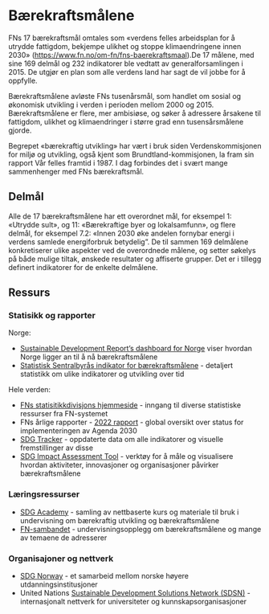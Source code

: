 # Bærekraftsmålene

FNs 17 bærekraftsmål omtales som «verdens felles arbeidsplan for å utrydde fattigdom, bekjempe ulikhet og stoppe klimaendringene innen 2030» (https://www.fn.no/om-fn/fns-baerekraftsmaal).De 17 målene, med sine 169 delmål og 232 indikatorer ble vedtatt av generalforsamlingen i 2015. De utgjør en plan som alle verdens land har sagt de vil jobbe for å oppfylle. 

Bærekraftsmålene avløste FNs tusenårsmål, som handlet om sosial og økonomisk utvikling i verden i perioden mellom 2000 og 2015. Bærekraftsmålene er flere, mer ambisiøse, og søker å adressere årsakene til fattigdom, ulikhet og klimaendringer i større grad enn tusensårsmålene gjorde. 

Begrepet «bærekraftig utvikling» har vært i bruk siden Verdenskommisjonen for miljø og utvikling, også kjent som Brundtland-kommisjonen, la fram sin rapport Vår felles framtid i 1987. I dag forbindes det i svært mange sammenhenger med FNs bærekraftsmål. 

## Delmål

Alle de 17 bærekraftsmålene har ett overordnet mål, for eksempel 1: «Utrydde sult», og 11: «Bærekraftige byer og lokalsamfunn», og flere delmål, for eksempel 7.2: «Innen 2030 øke andelen fornybar energi i verdens samlede energiforbruk betydelig”. De til sammen 169 delmålene konkretiserer ulike aspekter ved de overordnede målene, og setter søkelys på både mulige tiltak, ønskede resultater og affiserte grupper. Det er i tillegg definert indikatorer for de enkelte delmålene. 

## Ressurs

### Statisikk og rapporter 

Norge:
- [Sustainable Development Report’s dashboard for Norge](https://dashboards.sdgindex.org/profiles/norway) viser hvordan Norge ligger an til å nå bærekraftsmålene
- [Statistisk Sentralbyrås indikator for bærekraftsmålene](https://www.ssb.no/sdg) - detaljert statistikk om ulike indikatorer og utvikling over tid

Hele verden:
- [FNs statisitikkdivisjons hjemmeside](https://unstats.un.org/sdgs/dataportal) - inngang til diverse statistiske ressurser fra FN-systemet
- FNs årlige rapporter - [2022 rapport](https://unstats.un.org/sdgs/report/2022/) - global oversikt over status for implementeringen av Agenda 2030
- [SDG Tracker](https://sdg-tracker.org/) - oppdaterte data om alle indikatorer og visuelle fremstillinger av disse 
- [SDG Impact Assessment Tool](https://sdgimpactassessmenttool.org/) - verktøy for å måle og visualisere hvordan aktiviteter, innovasjoner og organisasjoner påvirker bærekraftsmålene

### Læringsressurser
- [SDG Academy](https://sdgacademy.org/) - samling av nettbaserte kurs og materiale til bruk i undervisning om bærekraftig utvikling og bærekraftsmålene
-	[FN-sambandet](https://www.fn.no/om-fn/fns-baerekraftsmaal) - undervisningsopplegg om bærekraftsmålene og mange av temaene de adresserer

### Organisajoner og nettverk
-	[SDG Norway](https://www.uib.no/en/sdgnorway/127053/about-sdg-norway) - et samarbeid mellom norske høyere utdanningsinstitusjoner
-	United Nations [Sustainable Development Solutions Network (SDSN)](https://www.unsdsn.org/) - internasjonalt nettverk for universiteter og kunnskapsorganisasjoner
